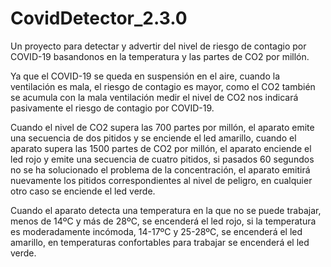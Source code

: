 # CovidDetector_2.3.0

Un proyecto para detectar y advertir del nivel de riesgo de contagio por COVID-19 basandonos
en la temperatura y las partes de CO2 por millón. 

Ya que el COVID-19 se queda en suspensión en el aire, cuando la ventilación es mala, el riesgo
de contagio es mayor, como el CO2 también se acumula con la mala ventilación medir el nivel
de CO2 nos indicará pasivamente el riesgo de contagio por COVID-19.

Cuando el nivel de CO2 supera las 700 partes por millón, el aparato emite una secuencia de 
dos pitidos y se enciende el led amarillo, cuando el aparato supera las 1500 partes de CO2
por millón, el aparato enciende el led rojo y emite una secuencia de cuatro pitidos, si 
pasados 60 segundos no se ha solucionado el problema de la concentración, el aparato emitirá 
nuevamente los pitidos correspondientes al nivel de peligro, en cualquier otro caso se enciende
el led verde.

Cuando el aparato detecta una temperatura en la que no se puede trabajar, menos de 14ºC y más
de 28ºC, se encenderá el led rojo, si la temperatura es moderadamente incómoda, 14-17ºC y 25-28ºC,
se encenderá el led amarillo, en temperaturas confortables para trabajar se encenderá el led verde.
